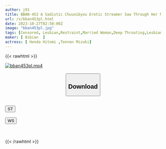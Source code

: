 ```yaml
---
author: j91
title: BBAN-453 A Sadistic Chuunibyou Erotic Streamer Saw Through Her Masochistic Constitution And Trained Her In A Live Stream Lesbian Hitomi Honda Mizuki Tennen
url: /v/bban453pl.html
date: 2023-10-27T02:50:00Z
image: "bban453pl.jpg"
tags: [Censored, Lesbian,Restraint,Married Woman,Deep Throating,Lesbian Kiss	]
maker: [ Bibian  ]
actress: [ Honda Hitomi ,Tennen Mizuki]
---
```



{{< rawhtml >}}

<div class="video" data-videoid="m9lM2K0kRdTbg2b">
    <a href="javascript:;">
        <img src="https://my.j91.asia/v/bban453pl.jpg" width="WIDTH" height="HEIGHT" alt="bban453pl.mp4" loading="lazy">
    </a>
</div>

<script type="text/javascript" src="https://j91.asia/asset/on-demand-st.js"></script>

<br>
  <link rel="stylesheet" href="https://j91.asia/asset/bs5.css">
  
  <center>
  <button class="btn btn-primary" type="button" data-bs-toggle="collapse" data-bs-target=".multi-collapse" aria-expanded="false" aria-controls="multiCollapseExample1 multiCollapseExample2"><h2>Download</h2></button></center>
</p>
<div class="row">
  <div class="col">
    <div class="collapse multi-collapse" id="multiCollapseExample1">
      <div class="card card-body">
	      	      <br>
<div class="buttons">  
<a href="https://streamtape.to/v/m9lM2K0kRdTbg2b"><button class="btn-hover color-3"><i class="fa fa-download"></i> ST</button></a></div>
    </div>
  </div>
</div>
  <div class="col">
    <div class="collapse multi-collapse" id="multiCollapseExample2">
      <div class="card card-body">
	      <br>
<div class="buttons">
    <a href="https://wolfstream.tv/3qwqf9yb85v6"><button class="btn-hover color-9"><i class="fa fa-download"></i> WS</button></a></div>
<br><br>
      </div>
    </div>
  </div>
</div>

{{< /rawhtml >}}